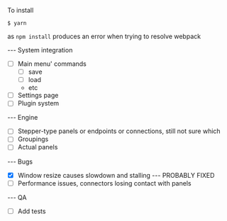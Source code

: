 To install

    $ yarn

as ```npm install``` produces an error when trying to resolve webpack


--- System integration

- [ ] Main menu' commands
    - [ ] save
    - [ ] load
    - etc
- [ ] Settings page
- [ ] Plugin system

--- Engine

- [ ] Stepper-type panels or endpoints or connections, still not sure which
- [ ] Groupings
- [ ] Actual panels

--- Bugs

- [x] Window resize causes slowdown and stalling --- PROBABLY FIXED
- [ ] Performance issues, connectors losing contact with panels

--- QA

- [ ] Add tests